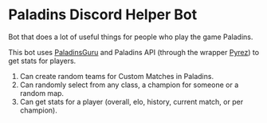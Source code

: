 # Paladins Discord Helper Bot
Bot that does a lot of useful things for people who play the game Paladins.

This bot uses [PaladinsGuru](http://paladins.guru/) and Paladins API (through the wrapper [Pyrez](https://github.com/luissilva1044894/Pyrez)) to get stats for players.

1. Can create random teams for Custom Matches in Paladins.
2. Can randomly select from any class, a champion for someone or a random map.
3. Can get stats for a player (overall, elo, history, current match, or per champion).
